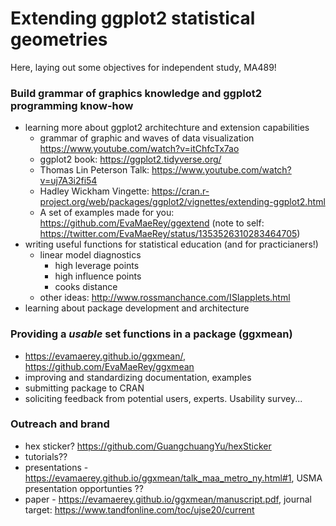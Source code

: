 # Extending ggplot2 statistical geometries
Here, laying out some objectives for independent study, MA489!

### Build grammar of graphics knowledge and ggplot2 programming know-how

- learning more about ggplot2 architechture and extension capabilities
   - grammar of graphic and waves of data visualization https://www.youtube.com/watch?v=itChfcTx7ao
   - ggplot2 book: https://ggplot2.tidyverse.org/ 
   - Thomas Lin Peterson Talk: https://www.youtube.com/watch?v=uj7A3i2fi54
   - Hadley Wickham Vingette: https://cran.r-project.org/web/packages/ggplot2/vignettes/extending-ggplot2.html
   - A set of examples made for you:  https://github.com/EvaMaeRey/ggextend  (note to self: https://twitter.com/EvaMaeRey/status/1353526310283464705)
- writing useful functions for statistical education (and for practicianers!)
  - linear model diagnostics  
    - high leverage points
    - high influence points
    - cooks distance
  - other ideas:  http://www.rossmanchance.com/ISIapplets.html
- learning about package development and architecture

### Providing a *usable* set functions in a package (ggxmean)
- https://evamaerey.github.io/ggxmean/, https://github.com/EvaMaeRey/ggxmean
- improving and standardizing documentation, examples
- submitting package to CRAN
- soliciting feedback from potential users, experts.  Usability survey... 

### Outreach and brand
- hex sticker? https://github.com/GuangchuangYu/hexSticker
- tutorials??
- presentations - https://evamaerey.github.io/ggxmean/talk_maa_metro_ny.html#1, USMA presentation opportunties ??
- paper - https://evamaerey.github.io/ggxmean/manuscript.pdf, journal target: https://www.tandfonline.com/toc/ujse20/current

